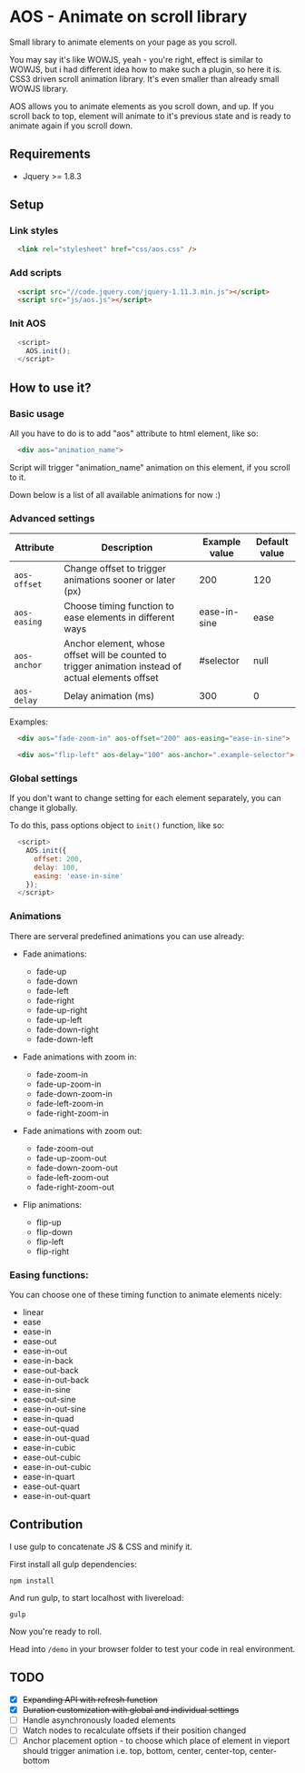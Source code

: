 # AOS - Animate on scroll library

Small library to animate elements on your page as you scroll.

You may say it's like WOWJS, yeah - you're right, effect is similar to WOWJS, but i had different idea how to make such a plugin, so here it is. CSS3 driven scroll animation library. It's even smaller than already small WOWJS library.

AOS allows you to animate elements as you scroll down, and up.
If you scroll back to top, element will animate to it's previous state and is ready to animate again if you scroll down.

## Requirements

* Jquery >= 1.8.3

## Setup

### Link styles

```html
  <link rel="stylesheet" href="css/aos.css" />
```

### Add scripts

```html
  <script src="//code.jquery.com/jquery-1.11.3.min.js"></script>
  <script src="js/aos.js"></script>
```

### Init AOS

```javascript
  <script>
    AOS.init();
  </script>
```

## How to use it?

### Basic usage

  All you have to do is to add "aos" attribute to html element, like so:

```html
  <div aos="animation_name">
```

  Script will trigger "animation_name" animation on this element, if you scroll to it.

  Down below is a list of all available animations for now :)

### Advanced settings

| Attribute | Description | Example value | Default value |
|-----------|-------------|---------------|---------|
| `aos-offset` | Change offset to trigger animations sooner or later (px) | 200 | 120 |
| `aos-easing` | Choose timing function to ease elements in different ways | ease-in-sine | ease |
| `aos-anchor` | Anchor element, whose offset will be counted to trigger animation instead of actual elements offset | #selector | null |
| `aos-delay` | Delay animation (ms) | 300 | 0 |

Examples:

```html
  <div aos="fade-zoom-in" aos-offset="200" aos-easing="ease-in-sine">
```
```html
  <div aos="flip-left" aos-delay="100" aos-anchor=".example-selector">
```

### Global settings

If you don't want to change setting for each element separately, you can change it globally.

To do this, pass options object to `init()` function, like so:

```javascript
  <script>
    AOS.init({
      offset: 200,
      delay: 100,
      easing: 'ease-in-sine'
    });
  </script>
```

### Animations

There are serveral predefined animations you can use already:

  * Fade animations:
    * fade-up
    * fade-down
    * fade-left
    * fade-right
    * fade-up-right
    * fade-up-left
    * fade-down-right
    * fade-down-left

  * Fade animations with zoom in:
    * fade-zoom-in
    * fade-up-zoom-in
    * fade-down-zoom-in
    * fade-left-zoom-in
    * fade-right-zoom-in

  * Fade animations with zoom out:
    * fade-zoom-out
    * fade-up-zoom-out
    * fade-down-zoom-out
    * fade-left-zoom-out
    * fade-right-zoom-out

  * Flip animations:
    * flip-up
    * flip-down
    * flip-left
    * flip-right


### Easing functions:

You can choose one of these timing function to animate elements nicely:

  * linear
  * ease
  * ease-in
  * ease-out
  * ease-in-out
  * ease-in-back
  * ease-out-back
  * ease-in-out-back
  * ease-in-sine
  * ease-out-sine
  * ease-in-out-sine
  * ease-in-quad
  * ease-out-quad
  * ease-in-out-quad
  * ease-in-cubic
  * ease-out-cubic
  * ease-in-out-cubic
  * ease-in-quart
  * ease-out-quart
  * ease-in-out-quart

## Contribution

I use gulp to concatenate JS & CSS and minify it.

First install all gulp dependencies:

```
npm install
```

And run gulp, to start localhost with livereload:

```
gulp
```

Now you're ready to roll.

Head into `/demo` in your browser folder to test your code in real environment.

## TODO

* [x] ~~Expanding API with refresh function~~
* [x] ~~Duration customization with global and individual settings~~
* [ ] Handle asynchronously loaded elements
* [ ] Watch nodes to recalculate offsets if their position changed
* [ ] Anchor placement option - to choose which place of element in vieport should trigger animation
  i.e. top, bottom, center, center-top, center-bottom
